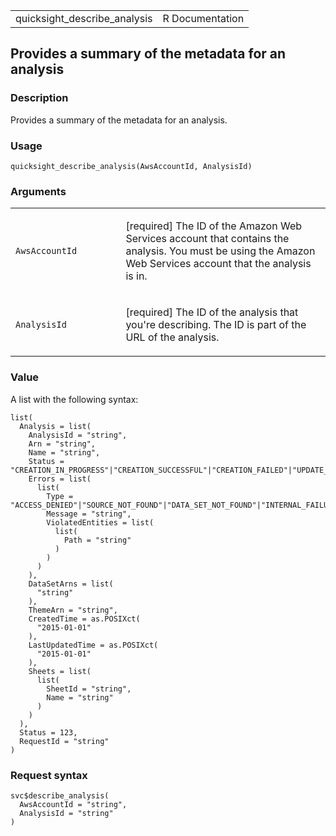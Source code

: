 <table style="width: 100%;">
<tbody>
<tr class="odd">
<td>quicksight_describe_analysis</td>
<td style="text-align: right;">R Documentation</td>
</tr>
</tbody>
</table>

## Provides a summary of the metadata for an analysis

### Description

Provides a summary of the metadata for an analysis.

### Usage

    quicksight_describe_analysis(AwsAccountId, AnalysisId)

### Arguments

<table>
<colgroup>
<col style="width: 35%" />
<col style="width: 65%" />
</colgroup>
<tbody>
<tr class="odd">
<td><code
id="quicksight_describe_analysis_:_AwsAccountId">AwsAccountId</code></td>
<td><p>[required] The ID of the Amazon Web Services account that
contains the analysis. You must be using the Amazon Web Services account
that the analysis is in.</p></td>
</tr>
<tr class="even">
<td><code
id="quicksight_describe_analysis_:_AnalysisId">AnalysisId</code></td>
<td><p>[required] The ID of the analysis that you're describing. The ID
is part of the URL of the analysis.</p></td>
</tr>
</tbody>
</table>

### Value

A list with the following syntax:

    list(
      Analysis = list(
        AnalysisId = "string",
        Arn = "string",
        Name = "string",
        Status = "CREATION_IN_PROGRESS"|"CREATION_SUCCESSFUL"|"CREATION_FAILED"|"UPDATE_IN_PROGRESS"|"UPDATE_SUCCESSFUL"|"UPDATE_FAILED"|"DELETED",
        Errors = list(
          list(
            Type = "ACCESS_DENIED"|"SOURCE_NOT_FOUND"|"DATA_SET_NOT_FOUND"|"INTERNAL_FAILURE"|"PARAMETER_VALUE_INCOMPATIBLE"|"PARAMETER_TYPE_INVALID"|"PARAMETER_NOT_FOUND"|"COLUMN_TYPE_MISMATCH"|"COLUMN_GEOGRAPHIC_ROLE_MISMATCH"|"COLUMN_REPLACEMENT_MISSING",
            Message = "string",
            ViolatedEntities = list(
              list(
                Path = "string"
              )
            )
          )
        ),
        DataSetArns = list(
          "string"
        ),
        ThemeArn = "string",
        CreatedTime = as.POSIXct(
          "2015-01-01"
        ),
        LastUpdatedTime = as.POSIXct(
          "2015-01-01"
        ),
        Sheets = list(
          list(
            SheetId = "string",
            Name = "string"
          )
        )
      ),
      Status = 123,
      RequestId = "string"
    )

### Request syntax

    svc$describe_analysis(
      AwsAccountId = "string",
      AnalysisId = "string"
    )
